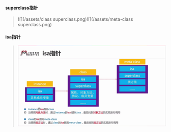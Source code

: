 #### superclass指针

> ![](/assets/class superclass.png)![](/assets/meta-class superclass.png)

#### **isa指针**

> ![](/assets/isa指针.png)



